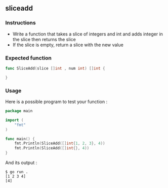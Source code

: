 ## sliceadd

### Instructions

- Write a function that takes a slice of integers and int and adds integer in the slice then returns the slice 
- If the slice is empty, return a slice with the new value

### Expected function

```go
func SliceAdd(slice []int , num int) []int {

}
```

### Usage

Here is a possible program to test your function :

```go
package main

import (
	"fmt"
)

func main() {
	fmt.Println(SliceAdd([]int{1, 2, 3}, 4))
	fmt.Println(SliceAdd([]int{}, 4))
}
```

And its output :

```console
$ go run .
[1 2 3 4]
[4]
```
